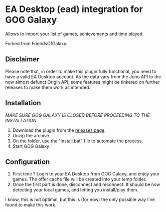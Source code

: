 # EA Desktop (ead) integration for GOG Galaxy

Allows to import your list of games, achievements and time played.

Forked from FriendsOfGalaxy.

## Disclaimer

Please note that, in order to make this plugin fully functional, you need to have a valid EA Desktop account.
As the data vary from the Juno API to the now almost defunct Origin API, some features might be tinkered on further releases to make them work as intended.

## Installation

*MAKE SURE GOG GALAXY IS CLOSED BEFORE PROCEEDING TO THE INSTALLATION.*

1. Download the plugin from the [releases page](https://github.com/BellezaEmporium/galaxy-integration-ead/releases).
2. Unzip the archive.
3. On the folder, use the "install.bat" file to automate the process.
4. Start GOG Galaxy

## Configuration

1) First time ? Login to your EA Desktop from GOG Galaxy, and enjoy your games. The offer cache file will be created into your temp folder.
2) Once the first part is done, disconnect and reconnect. It should be now detecting your local games, and letting you install/play them.

I know, this is not optimal, but this is (for now) the only possible way I've found to make this work.

